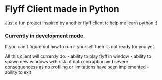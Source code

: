 # Flyff Client made in Python

Just a fun project inspired by another flyff client to help me learn python :)

### Currently in development mode. 
If you can't figure out how to run it yourself then its not ready for you yet.

All this client will currently do:
    - ability to play flyff in window
    - ability to spawn new windows with risk of data corruption and severe consequencess as no profiling or limitations have been implemented
    - ability to exit
